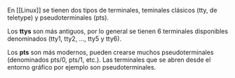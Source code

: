 En [[Linux]] se tienen dos tipos de terminales, teminales clásicos (tty, de teletype) y pseudoterminales (pts).

Los **ttys** son más antiguos, por lo general se tienen 6 terminales disponibles denominados (tty1, tty2, ..., tty5 y tty6).

Los **pts** son más modernos, pueden crearse muchos pseudoterminales (denominados pts/0, pts/1, etc.). Las terminales que se abren desde el entorno gráfico por ejemplo son pseudoterminales.